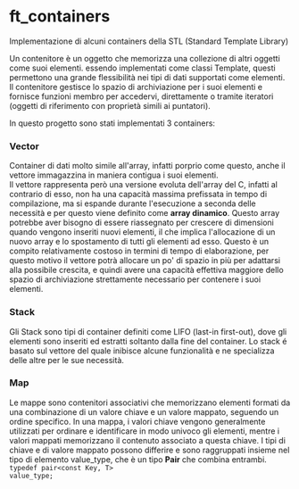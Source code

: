 # ft_containers
Implementazione di alcuni containers della STL (Standard Template Library)

Un contenitore è un oggetto che memorizza una collezione di altri oggetti come suoi elementi. 
essendo implementati come classi Template, questi permettono una grande flessibilità nei tipi di dati supportati come elementi.
Il contenitore gestisce lo spazio di archiviazione per i suoi elementi e fornisce funzioni membro per accedervi, 
direttamente o tramite iteratori (oggetti di riferimento con proprietà simili ai puntatori).

In questo progetto sono stati implementati 3 containers:

<strong><h3>Vector</h3></strong>
Container di dati molto simile all'array, infatti porprio come questo, anche il vettore immagazzina in maniera contigua i suoi elementi.<br>
Il vettore rappresenta però una versione evoluta dell'array del C, infatti al contrario di esso, non ha una capacità massima prefissata in tempo di compilazione, ma si espande durante l'esecuzione a seconda delle necessità e per questo viene definito come <strong>array dinamico</strong>.
Questo array potrebbe aver bisogno di essere riassegnato per crescere di dimensioni quando vengono inseriti nuovi elementi, il che implica l'allocazione di un nuovo array e lo spostamento di tutti gli elementi ad esso. 
Questo è un compito relativamente costoso in termini di tempo di elaborazione, per questo motivo il vettore potrà allocare un po' di spazio in più per adattarsi alla possibile crescita, e quindi avere una capacità effettiva maggiore dello spazio di archiviazione strettamente necessario per contenere i suoi elementi.

<strong><h3>Stack</h3></strong>
Gli Stack sono tipi di container definiti come LIFO (last-in first-out), dove gli elementi sono inseriti ed estratti soltanto dalla fine del container.
Lo stack é basato sul vettore del quale inibisce alcune funzionalità e ne specializza delle altre per le sue necessità.


<strong><h3>Map</h3></strong>
Le mappe sono contenitori associativi che memorizzano elementi formati da una combinazione di un valore chiave e un valore mappato, seguendo un ordine specifico.
In una mappa, i valori chiave vengono generalmente utilizzati per ordinare e identificare in modo univoco gli elementi, mentre i valori mappati memorizzano il contenuto associato a questa chiave. I tipi di chiave e di valore mappato possono differire e sono raggruppati insieme nel tipo di elemento value_type, che è un tipo <strong>Pair</strong> che combina entrambi.<br>
<code>typedef pair<const Key, T> value_type;</code>
